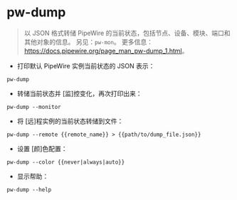 # pw-dump

> 以 JSON 格式转储 PipeWire 的当前状态，包括节点、设备、模块、端口和其他对象的信息。
> 另见：`pw-mon`。
> 更多信息：<https://docs.pipewire.org/page_man_pw-dump_1.html>。

- 打印默认 PipeWire 实例当前状态的 JSON 表示：

`pw-dump`

- 转储当前状态并 [监]控变化，再次打印出来：

`pw-dump --monitor`

- 将 [远]程实例的当前状态转储到文件：

`pw-dump --remote {{remote_name}} > {{path/to/dump_file.json}}`

- 设置 [颜]色配置：

`pw-dump --color {{never|always|auto}}`

- 显示帮助：

`pw-dump --help`